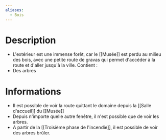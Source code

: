 ```yaml
---
aliases:
  - Bois
---
```

# Description
- L'extérieur est une immense forêt, car le [[Musée]] est perdu au milieu des bois, avec une petite route de gravas qui permet d'accéder à la route et d'aller jusqu'à la ville.
Contient : 
- Des arbres
# Informations
- Il est possible de voir la route quittant le domaine depuis la [[Salle d'accueil]] du [[Musée]]
- Depuis n'importe quelle autre fenêtre, il n'est possible que de voir les arbres.
- A partir de la [[Troisième phase de l'incendie]], il est possible de voir des arbres brûler.